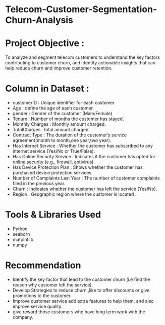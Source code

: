 # Telecom-Customer-Segmentation-Churn-Analysis

# Project Objective :
   To analyze and segment telecom customers to understand the key factors contributing to customer churn, and identify actionable insights that can help reduce churn and improve customer retention.

# Column in Dataset :
- customerID : Unique identifier for each customer
- Age : define the age of each customer.
- gender : Gender of the customer (Male/Female)
- Tenure : Number of months the customer has stayed.
- Monthly Charges : Monthly amount charged.
- TotalCharges: Total amount charged.
- Contract Type : The duration of the customer’s service agreement(month to month,one year,two year).
- Has Internet Service : Whether the customer has subscribed to any internet service (Yes/No or True/False).
- Has Online Security Service	: Indicates if the customer has opted for online security (e.g., firewall, antivirus).
- Has Device Protection Plan	: Shows whether the customer has purchased device protection services.
- Number of Complaints Last Year	: The number of customer complaints filed in the previous year.
- Churn	: Indicates whether the customer has left the service (Yes/No).
- Region	: Geographic region where the customer is located .

# Tools & Libraries Used
- Python
- seaborn
- matplotlib
- numpy

# Recommendation
- Identify the key factor that lead to the customer churn (i.e find the reason why customer left the service).
- Develop Strategies to reduce churn ,like to offer discounts or give promotions to the customer.
- Improve customer service add extra features to help them. and also improve service quality.
- give reward those customers who have long term work with the company.
